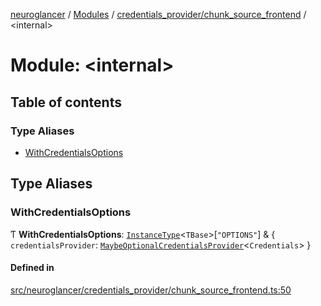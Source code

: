 [neuroglancer](../README.md) / [Modules](../modules.md) / [credentials\_provider/chunk\_source\_frontend](credentials_provider_chunk_source_frontend.md) / <internal\>

# Module: <internal\>

## Table of contents

### Type Aliases

- [WithCredentialsOptions](credentials_provider_chunk_source_frontend._internal_.md#withcredentialsoptions)

## Type Aliases

### WithCredentialsOptions

Ƭ **WithCredentialsOptions**: [`InstanceType`](annotation_renderlayer._internal_.md#instancetype)<`TBase`\>[``"OPTIONS"``] & { `credentialsProvider`: [`MaybeOptionalCredentialsProvider`](credentials_provider.md#maybeoptionalcredentialsprovider)<`Credentials`\>  }

#### Defined in

[src/neuroglancer/credentials_provider/chunk_source_frontend.ts:50](https://github.com/ActiveBrainAtlas2/neuroglancer/blob/1beb5d34/src/neuroglancer/credentials_provider/chunk_source_frontend.ts#L50)
